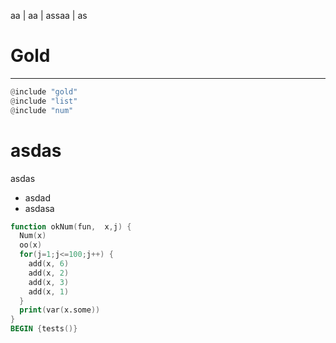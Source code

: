 <a name=top>aa | aa | assaa | as<br>
<p align=center>
<h1>Gold</h1>
</p>
<hr>

```awk
@include "gold"
@include "list"
@include "num"
```

# asdas

asdas

- asdad
- asdasa

```awk
function okNum(fun,  x,j) {
  Num(x)
  oo(x)
  for(j=1;j<=100;j++) {
    add(x, 6)
    add(x, 2)
    add(x, 3)
    add(x, 1)
  }
  print(var(x.some))
}
BEGIN {tests()}
```
